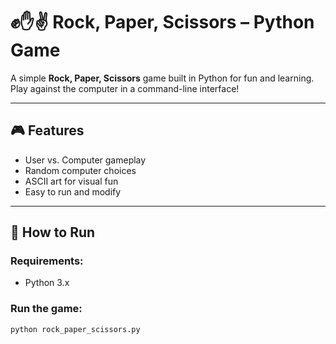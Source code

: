 # ✊✋✌️ Rock, Paper, Scissors – Python Game

A simple **Rock, Paper, Scissors** game built in Python for fun and learning. Play against the computer in a command-line interface!

---

## 🎮 Features

- User vs. Computer gameplay
- Random computer choices
- ASCII art for visual fun
- Easy to run and modify

---

## 🚀 How to Run

### Requirements:
- Python 3.x

### Run the game:

```bash
python rock_paper_scissors.py
